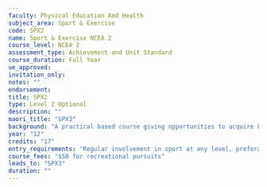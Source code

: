 ```yaml
---
faculty: Physical Education And Health
subject_area: Sport & Exercise
code: SPX2
name: Sport & Exercise NCEA 2
course_level: NCEA 2
assessment_type: Achievement and Unit Standard
course_duration: Full Year
ue_approved: 
invitation_only: 
notes: ""
endorsement: 
title: SPX2
type: Level 2 Optional
description: ""
maori_title: "SPX3"
background: "A practical based course giving opportunities to acquire knowledge and understanding of fitness and exercise activities.  Students will learn about Sports Nutrition, demonstrate a number of exercise techniques in using gym equipment and participate in leisure activities. Assessment is all Internal."
year: "12"
credits: "17"
entry_requirements: "Regular involvement in sport at any level, preferably school team. PED1 an advantage. HOF/TIC approval."
course_fees: "$50 for recreational pursuits"
leads_to: "SPX3"
duration: ""
---
```

